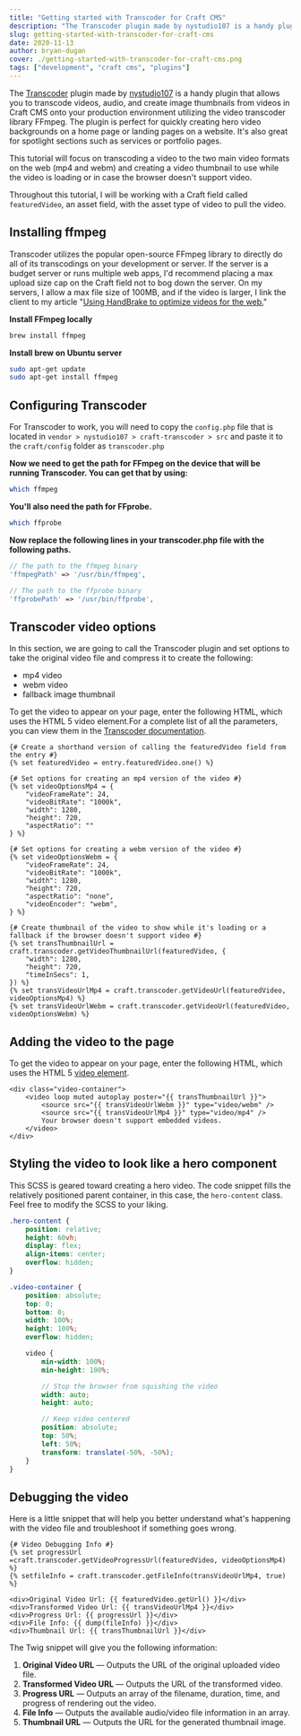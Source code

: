 ```yaml
---
title: "Getting started with Transcoder for Craft CMS"
description: "The Transcoder plugin made by nystudio107 is a handy plugin that allows you to transcode videos, audio, and create image thumbnails from videos in Craft CMS onto your production environment utilizing the video transcoder library FFmpeg."
slug: getting-started-with-transcoder-for-craft-cms
date: 2020-11-13
author: bryan-dugan
cover: ./getting-started-with-transcoder-for-craft-cms.png
tags: ["development", "craft cms", "plugins"]
---
```


The [Transcoder](https://plugins.craftcms.com/transcoder) plugin made by [nystudio107](https://nystudio107.com/) is a handy plugin that allows you to transcode videos, audio, and create image thumbnails from videos in Craft CMS onto your production environment utilizing the video transcoder library FFmpeg. The plugin is perfect for quickly creating hero video backgrounds on a home page or landing pages on a website. It's also great for spotlight sections such as services or portfolio pages.

This tutorial will focus on transcoding a video to the two main video formats on the web (mp4 and webm) and creating a video thumbnail to use while the video is loading or in case the browser doesn't support video.

Throughout this tutorial, I will be working with a Craft field called `featuredVideo`, an asset field, with the asset type of video to pull the video.

## Installing ffmpeg

Transcoder utilizes the popular open-source FFmpeg library to directly do all of its transcodings on your development or server. If the server is a budget server or runs multiple web apps, I'd recommend placing a max upload size cap on the Craft field not to bog down the server. On my servers, I allow a max file size of 100MB, and if the video is larger, I link the client to my article "[Using HandBrake to optimize videos for the web.](https://bryandugan.com/using-handbrake-to-optimize-videos-for-the-web/)"

**Install FFmpeg locally**

```bash
brew install ffmpeg
```

**Install brew on Ubuntu server**

```bash
sudo apt-get update
sudo apt-get install ffmpeg
```

## Configuring Transcoder

For Transcoder to work, you will need to copy the `config.php` file that is located in `vendor > nystudio107 > craft-transcoder > src` and paste it to the `craft/config` folder as `transcoder.php`

**Now we need to get the path for FFmpeg on the device that will be running Transcoder. You can get that by using:**

```bash
which ffmpeg
```

**You'll also need the path for FFprobe.**

```bash
which ffprobe
```

**Now replace the following lines in your transcoder.php file with the following paths.**

```php
// The path to the ffmpeg binary
'ffmpegPath' => '/usr/bin/ffmpeg',

// The path to the ffprobe binary
'ffprobePath' => '/usr/bin/ffprobe',
```

## Transcoder video options

In this section, we are going to call the Transcoder plugin and set options to take the original video file and compress it to create the following:

-   mp4 video
-   webm video
-   fallback image thumbnail

To get the video to appear on your page, enter the following HTML, which uses the HTML 5 video element.For a complete list of all the parameters, you can view them in the [Transcoder documentation](https://nystudio107.com/docs/transcoder/Using.html#generating-a-transcoded-video).

```twig
{# Create a shorthand version of calling the featuredVideo field from the entry #}
{% set featuredVideo = entry.featuredVideo.one() %}

{# Set options for creating an mp4 version of the video #}
{% set videoOptionsMp4 = {
    "videoFrameRate": 24,
    "videoBitRate": "1000k",
    "width": 1280,
    "height": 720,
    "aspectRatio": ""
} %}

{# Set options for creating a webm version of the video #}
{% set videoOptionsWebm = {
    "videoFrameRate": 24,
    "videoBitRate": "1000k",
    "width": 1280,
    "height": 720,
    "aspectRatio": "none",
    "videoEncoder": "webm",
} %}

{# Create thumbnail of the video to show while it's loading or a fallback if the browser doesn't support video #}
{% set transThumbnailUrl = craft.transcoder.getVideoThumbnailUrl(featuredVideo, {
    "width": 1280,
    "height": 720,
    "timeInSecs": 1,
}) %}
{% set transVideoUrlMp4 = craft.transcoder.getVideoUrl(featuredVideo, videoOptionsMp4) %}
{% set transVideoUrlWebm = craft.transcoder.getVideoUrl(featuredVideo, videoOptionsWebm) %}
```

## Adding the video to the page

To get the video to appear on your page, enter the following HTML, which uses the HTML 5 [video element](https://developer.mozilla.org/en-US/docs/Web/HTML/Element/video).

```twig
<div class="video-container">
    <video loop muted autoplay poster="{{ transThumbnailUrl }}">
        <source src="{{ transVideoUrlWebm }}" type="video/webm" />
        <source src="{{ transVideoUrlMp4 }}" type="video/mp4" />
        Your browser doesn't support embedded videos.
    </video>
</div>
```

## Styling the video to look like a hero component

This SCSS is geared toward creating a hero video. The code snippet fills the relatively positioned parent container, in this case, the `hero-content` class. Feel free to modify the SCSS to your liking.

```scss
.hero-content {
    position: relative;
    height: 60vh;
    display: flex;
    align-items: center;
    overflow: hidden;
}

.video-container {
    position: absolute;
    top: 0;
    bottom: 0;
    width: 100%;
    height: 100%;
    overflow: hidden;

    video {
        min-width: 100%;
        min-height: 100%;

        // Stop the browser from squishing the video
        width: auto;
        height: auto;

        // Keep video centered
        position: absolute;
        top: 50%;
        left: 50%;
        transform: translate(-50%, -50%);
    }
}
```

## Debugging the video

Here is a little snippet that will help you better understand what's happening with the video file and troubleshoot if something goes wrong.

```twig
{# Video Debugging Info #}
{% set progressUrl =craft.transcoder.getVideoProgressUrl(featuredVideo, videoOptionsMp4) %}
{% setfileInfo = craft.transcoder.getFileInfo(transVideoUrlMp4, true) %}

<div>Original Video Url: {{ featuredVideo.getUrl() }}</div>
<div>Transformed Video Url: {{ transVideoUrlMp4 }}</div>
<div>Progress Url: {{ progressUrl }}</div>
<div>File Info: {{ dump(fileInfo) }}</div>
<div>Thumbnail Url: {{ transThumbnailUrl }}</div>
```

The Twig snippet will give you the following information:

1. **Original Video URL** — Outputs the URL of the original uploaded video file.
2. **Transformed Video URL** — Outputs the URL of the transformed video.
3. **Progress URL** — Outputs an array of the filename, duration, time, and progress of rendering out the video.
4. **File Info** — Outputs the available audio/video file information in an array.
5. **Thumbnail URL** — Outputs the URL for the generated thumbnail image.
